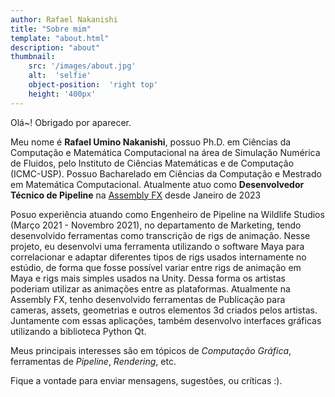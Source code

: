 ```yaml
---
author: Rafael Nakanishi
title: "Sobre mim"
template: "about.html"
description: "about"
thumbnail:
    src: '/images/about.jpg'
    alt:  'selfie'
    object-position:  'right top'
    height: '400px'
---
```

Olá~! Obrigado por aparecer.

Meu nome é **Rafael Umino Nakanishi**, possuo Ph.D. em Ciências da Computação e Matemática Computacional na área de Simulação Numérica de Fluidos, pelo Instituto de Ciências Matemáticas e de Computação (ICMC-USP). Possuo Bacharelado em Ciências da Computação e Mestrado em Matemática Computacional. Atualmente atuo como **Desenvolvedor Técnico de Pipeline** na [Assembly FX](https://assembly.tv) desde Janeiro de 2023

Posuo experiência atuando como Engenheiro de Pipeline na Wildlife Studios (Março 2021 - Novembro 2021), no departamento de Marketing, tendo desenvolvido ferramentas como transcrição de rigs de animação. Nesse projeto, eu desenvolvi uma ferramenta utilizando o software Maya para correlacionar e adaptar diferentes tipos de rigs usados internamente no estúdio, de forma que fosse possível variar entre rigs de animação em Maya e rigs mais simples usados na Unity. Dessa forma os artistas poderiam utilizar as animações entre as plataformas. 
Atualmente na Assembly FX, tenho desenvolvido ferramentas de Publicação para cameras, assets, geometrias e outros elementos 3d criados pelos artistas. Juntamente com essas aplicações, também desenvolvo interfaces gráficas utilizando a biblioteca Python Qt.

Meus principais interesses são em tópicos de *Computação Gráfica*, ferramentas de *Pipeline*, *Rendering*, etc.

Fique a vontade para enviar mensagens, sugestões, ou críticas :).
